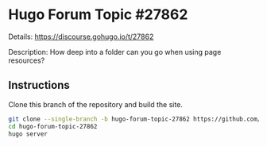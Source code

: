 # Hugo Forum Topic #27862

Details: <https://discourse.gohugo.io/t/27862>

Description: How deep into a folder can you go when using page resources?

## Instructions

Clone this branch of the repository and build the site.

```bash
git clone --single-branch -b hugo-forum-topic-27862 https://github.com/jmooring/hugo-testing hugo-forum-topic-27862
cd hugo-forum-topic-27862
hugo server
```
